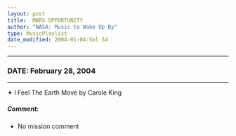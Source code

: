 ```yaml
---
layout: post
title:  MARS OPPORTUNITY
author: "NASA: Music to Wake Up By"
type: MusicPlaylist
date_modified: 2004-01-04:Sol 54
---
```


----
### DATE: February 28, 2004
----
✦ I Feel The Earth Move by Carole King

##### Comment:
* No mission comment
